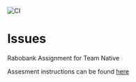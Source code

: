 ![CI](https://github.com/Combidi/Issues/actions/workflows/ios.yml/badge.svg)

# Issues
Rabobank Assignment for Team Native

Assesment instructions can be found [here](Rabobank%20Assignment%20for%20Team%20Native.pdf)
